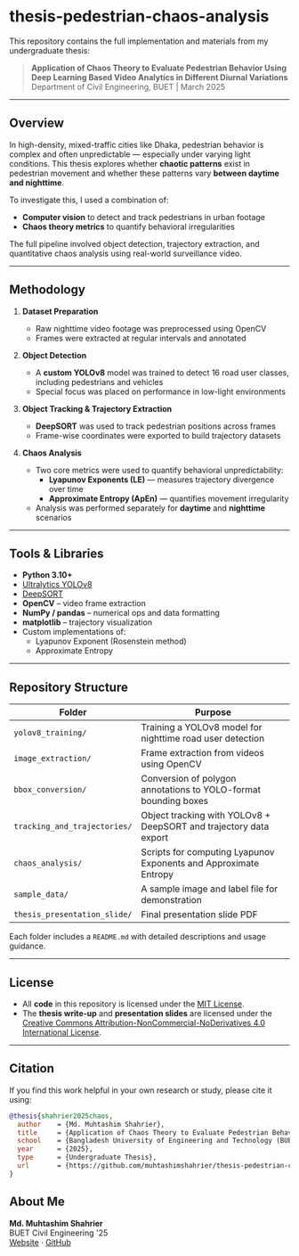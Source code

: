 # thesis-pedestrian-chaos-analysis

This repository contains the full implementation and materials from my undergraduate thesis:

> **Application of Chaos Theory to Evaluate Pedestrian Behavior Using Deep Learning Based Video Analytics in Different Diurnal Variations**  
> Department of Civil Engineering, BUET | March 2025

---

## Overview

In high-density, mixed-traffic cities like Dhaka, pedestrian behavior is complex and often unpredictable — especially under varying light conditions. This thesis explores whether **chaotic patterns** exist in pedestrian movement and whether these patterns vary **between daytime and nighttime**.

To investigate this, I used a combination of:

- **Computer vision** to detect and track pedestrians in urban footage
- **Chaos theory metrics** to quantify behavioral irregularities

The full pipeline involved object detection, trajectory extraction, and quantitative chaos analysis using real-world surveillance video.

---

## Methodology

1. **Dataset Preparation**
   - Raw nighttime video footage was preprocessed using OpenCV
   - Frames were extracted at regular intervals and annotated

2. **Object Detection**
   - A **custom YOLOv8** model was trained to detect 16 road user classes, including pedestrians and vehicles
   - Special focus was placed on performance in low-light environments

3. **Object Tracking & Trajectory Extraction**
   - **DeepSORT** was used to track pedestrian positions across frames
   - Frame-wise coordinates were exported to build trajectory datasets

4. **Chaos Analysis**
   - Two core metrics were used to quantify behavioral unpredictability:
     - **Lyapunov Exponents (LE)** — measures trajectory divergence over time
     - **Approximate Entropy (ApEn)** — quantifies movement irregularity
   - Analysis was performed separately for **daytime** and **nighttime** scenarios

---

## Tools & Libraries

- **Python 3.10+**
- [Ultralytics YOLOv8](https://github.com/ultralytics/ultralytics)
- [DeepSORT](https://github.com/nwojke/deep_sort)
- **OpenCV** – video frame extraction
- **NumPy / pandas** – numerical ops and data formatting
- **matplotlib** – trajectory visualization
- Custom implementations of:
  - Lyapunov Exponent (Rosenstein method)
  - Approximate Entropy

---

## Repository Structure

| Folder | Purpose |
|--------|---------|
| `yolov8_training/` | Training a YOLOv8 model for nighttime road user detection |
| `image_extraction/` | Frame extraction from videos using OpenCV |
| `bbox_conversion/` | Conversion of polygon annotations to YOLO-format bounding boxes |
| `tracking_and_trajectories/` | Object tracking with YOLOv8 + DeepSORT and trajectory data export |
| `chaos_analysis/` | Scripts for computing Lyapunov Exponents and Approximate Entropy |
| `sample_data/` | A sample image and label file for demonstration |
| `thesis_presentation_slide/` | Final presentation slide PDF |

Each folder includes a `README.md` with detailed descriptions and usage guidance.

---

## License

- All **code** in this repository is licensed under the [MIT License](LICENSE).
- The **thesis write-up** and **presentation slides** are licensed under the [Creative Commons Attribution-NonCommercial-NoDerivatives 4.0 International License](https://creativecommons.org/licenses/by-nc-nd/4.0/).

---

## Citation

If you find this work helpful in your own research or study, please cite it using:

```bibtex
@thesis{shahrier2025chaos,
  author    = {Md. Muhtashim Shahrier},
  title     = {Application of Chaos Theory to Evaluate Pedestrian Behavior Using Deep Learning Based Video Analytics in Different Diurnal Variations},
  school    = {Bangladesh University of Engineering and Technology (BUET)},
  year      = {2025},
  type      = {Undergraduate Thesis},
  url       = {https://github.com/muhtashimshahrier/thesis-pedestrian-chaos-analysis}
}
```
## About Me

**Md. Muhtashim Shahrier**  
BUET Civil Engineering '25  
[Website](https://muhtashimshahrier.github.io) · [GitHub](https://github.com/muhtashimshahrier)
